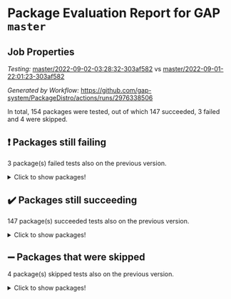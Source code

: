 # Package Evaluation Report for GAP `master`

## Job Properties

*Testing:* [master/2022-09-02-03:28:32-303af582](https://github.com/gap-system/PackageDistro/blob/data/reports/master/2022-09-02-03:28:32-303af582) vs [master/2022-09-01-22:01:23-303af582](https://github.com/gap-system/PackageDistro/blob/data/reports/master/2022-09-01-22:01:23-303af582)

*Generated by Workflow:* https://github.com/gap-system/PackageDistro/actions/runs/2976338506

In total, 154 packages were tested, out of which 147 succeeded, 3 failed and 4 were skipped.

## :exclamation: Packages still failing

3 package(s) failed tests also on the previous version.
<details><summary>Click to show packages!</summary>

- francy 1.2.4 [(failure)](https://github.com/gap-system/PackageDistro/runs/8148855934?check_suite_focus=true)
- packagemanager 1.3 [(failure)](https://github.com/gap-system/PackageDistro/runs/8148859418?check_suite_focus=true)
- recog 1.3.2 [(failure)](https://github.com/gap-system/PackageDistro/runs/8148860340?check_suite_focus=true)
</details>

## :heavy_check_mark: Packages still succeeding

147 package(s) succeeded tests also on the previous version.
<details><summary>Click to show packages!</summary>

- 4ti2interface 2022.08-03 [(success)](https://github.com/gap-system/PackageDistro/runs/8148853658?check_suite_focus=true)
- ace 5.5 [(success)](https://github.com/gap-system/PackageDistro/runs/8148853705?check_suite_focus=true)
- aclib 1.3.2 [(success)](https://github.com/gap-system/PackageDistro/runs/8148853763?check_suite_focus=true)
- agt 0.2 [(success)](https://github.com/gap-system/PackageDistro/runs/8148853816?check_suite_focus=true)
- alnuth 3.2.1 [(success)](https://github.com/gap-system/PackageDistro/runs/8148853855?check_suite_focus=true)
- anupq 3.2.6 [(success)](https://github.com/gap-system/PackageDistro/runs/8148853901?check_suite_focus=true)
- atlasrep 2.1.5 [(success)](https://github.com/gap-system/PackageDistro/runs/8148853969?check_suite_focus=true)
- autodoc 2022.07.10 [(success)](https://github.com/gap-system/PackageDistro/runs/8148854036?check_suite_focus=true)
- automata 1.15 [(success)](https://github.com/gap-system/PackageDistro/runs/8148854081?check_suite_focus=true)
- automgrp 1.3.2 [(success)](https://github.com/gap-system/PackageDistro/runs/8148854143?check_suite_focus=true)
- autpgrp 1.11 [(success)](https://github.com/gap-system/PackageDistro/runs/8148854236?check_suite_focus=true)
- cap 2022.08-12 [(success)](https://github.com/gap-system/PackageDistro/runs/8148854295?check_suite_focus=true)
- caratinterface 2.3.4 [(success)](https://github.com/gap-system/PackageDistro/runs/8148854375?check_suite_focus=true)
- cddinterface 2022.08.11 [(success)](https://github.com/gap-system/PackageDistro/runs/8148854430?check_suite_focus=true)
- circle 1.6.5 [(success)](https://github.com/gap-system/PackageDistro/runs/8148854485?check_suite_focus=true)
- classicpres 1.22 [(success)](https://github.com/gap-system/PackageDistro/runs/8148854545?check_suite_focus=true)
- cohomolo 1.6.10 [(success)](https://github.com/gap-system/PackageDistro/runs/8148854597?check_suite_focus=true)
- congruence 1.2.4 [(success)](https://github.com/gap-system/PackageDistro/runs/8148854648?check_suite_focus=true)
- corelg 1.56 [(success)](https://github.com/gap-system/PackageDistro/runs/8148854712?check_suite_focus=true)
- crime 1.6 [(success)](https://github.com/gap-system/PackageDistro/runs/8148854766?check_suite_focus=true)
- crisp 1.4.5 [(success)](https://github.com/gap-system/PackageDistro/runs/8148854820?check_suite_focus=true)
- crypting 0.10 [(success)](https://github.com/gap-system/PackageDistro/runs/8148854873?check_suite_focus=true)
- cryst 4.1.25 [(success)](https://github.com/gap-system/PackageDistro/runs/8148854899?check_suite_focus=true)
- crystcat 1.1.10 [(success)](https://github.com/gap-system/PackageDistro/runs/8148854940?check_suite_focus=true)
- ctbllib 1.3.4 [(success)](https://github.com/gap-system/PackageDistro/runs/8148855001?check_suite_focus=true)
- cubefree 1.19 [(success)](https://github.com/gap-system/PackageDistro/runs/8148855056?check_suite_focus=true)
- curlinterface 2.2.3 [(success)](https://github.com/gap-system/PackageDistro/runs/8148855108?check_suite_focus=true)
- cvec 2.7.6 [(success)](https://github.com/gap-system/PackageDistro/runs/8148855160?check_suite_focus=true)
- datastructures 0.2.7 [(success)](https://github.com/gap-system/PackageDistro/runs/8148855224?check_suite_focus=true)
- deepthought 1.0.5 [(success)](https://github.com/gap-system/PackageDistro/runs/8148855270?check_suite_focus=true)
- design 1.7 [(success)](https://github.com/gap-system/PackageDistro/runs/8148855306?check_suite_focus=true)
- difsets 2.3.1 [(success)](https://github.com/gap-system/PackageDistro/runs/8148855374?check_suite_focus=true)
- digraphs 1.5.3 [(success)](https://github.com/gap-system/PackageDistro/runs/8148855446?check_suite_focus=true)
- edim 1.3.5 [(success)](https://github.com/gap-system/PackageDistro/runs/8148855495?check_suite_focus=true)
- example 4.3.2 [(success)](https://github.com/gap-system/PackageDistro/runs/8148855527?check_suite_focus=true)
- examplesforhomalg 2022.08-04 [(success)](https://github.com/gap-system/PackageDistro/runs/8148855562?check_suite_focus=true)
- factint 1.6.3 [(success)](https://github.com/gap-system/PackageDistro/runs/8148855640?check_suite_focus=true)
- ferret 1.0.8 [(success)](https://github.com/gap-system/PackageDistro/runs/8148855674?check_suite_focus=true)
- fga 1.4.0 [(success)](https://github.com/gap-system/PackageDistro/runs/8148855715?check_suite_focus=true)
- fining 1.5 [(success)](https://github.com/gap-system/PackageDistro/runs/8148855752?check_suite_focus=true)
- float 1.0.3 [(success)](https://github.com/gap-system/PackageDistro/runs/8148855793?check_suite_focus=true)
- format 1.4.3 [(success)](https://github.com/gap-system/PackageDistro/runs/8148855824?check_suite_focus=true)
- forms 1.2.8 [(success)](https://github.com/gap-system/PackageDistro/runs/8148855853?check_suite_focus=true)
- fplsa 1.2.5 [(success)](https://github.com/gap-system/PackageDistro/runs/8148855879?check_suite_focus=true)
- fr 2.4.10 [(success)](https://github.com/gap-system/PackageDistro/runs/8148855907?check_suite_focus=true)
- fwtree 1.3 [(success)](https://github.com/gap-system/PackageDistro/runs/8148855971?check_suite_focus=true)
- gapdoc 1.6.6 [(success)](https://github.com/gap-system/PackageDistro/runs/8148856010?check_suite_focus=true)
- gauss 2022.08-05 [(success)](https://github.com/gap-system/PackageDistro/runs/8148856090?check_suite_focus=true)
- gaussforhomalg 2022.08-03 [(success)](https://github.com/gap-system/PackageDistro/runs/8148856251?check_suite_focus=true)
- gbnp 1.0.5 [(success)](https://github.com/gap-system/PackageDistro/runs/8148856354?check_suite_focus=true)
- generalizedmorphismsforcap 2022.08-01 [(success)](https://github.com/gap-system/PackageDistro/runs/8148856446?check_suite_focus=true)
- genss 1.6.7 [(success)](https://github.com/gap-system/PackageDistro/runs/8148856529?check_suite_focus=true)
- gradedmodules 2022.08-02 [(success)](https://github.com/gap-system/PackageDistro/runs/8148856609?check_suite_focus=true)
- gradedringforhomalg 2022.08-02 [(success)](https://github.com/gap-system/PackageDistro/runs/8148856676?check_suite_focus=true)
- grape 4.8.5 [(success)](https://github.com/gap-system/PackageDistro/runs/8148856749?check_suite_focus=true)
- groupoids 1.71 [(success)](https://github.com/gap-system/PackageDistro/runs/8148856809?check_suite_focus=true)
- grpconst 2.6.2 [(success)](https://github.com/gap-system/PackageDistro/runs/8148856891?check_suite_focus=true)
- guarana 0.96.3 [(success)](https://github.com/gap-system/PackageDistro/runs/8148856956?check_suite_focus=true)
- guava 3.16 [(success)](https://github.com/gap-system/PackageDistro/runs/8148857041?check_suite_focus=true)
- hap 1.47 [(success)](https://github.com/gap-system/PackageDistro/runs/8148857104?check_suite_focus=true)
- hapcryst 0.1.15 [(success)](https://github.com/gap-system/PackageDistro/runs/8148857202?check_suite_focus=true)
- hecke 1.5.3 [(success)](https://github.com/gap-system/PackageDistro/runs/8148857281?check_suite_focus=true)
- help 3.5 [(success)](https://github.com/gap-system/PackageDistro/runs/8148857361?check_suite_focus=true)
- homalg 2022.08-04 [(success)](https://github.com/gap-system/PackageDistro/runs/8148857440?check_suite_focus=true)
- homalgtocas 2022.08-02 [(success)](https://github.com/gap-system/PackageDistro/runs/8148857520?check_suite_focus=true)
- idrel 2.44 [(success)](https://github.com/gap-system/PackageDistro/runs/8148857594?check_suite_focus=true)
- images 1.3.1 [(success)](https://github.com/gap-system/PackageDistro/runs/8148857685?check_suite_focus=true)
- intpic 0.3.0 [(success)](https://github.com/gap-system/PackageDistro/runs/8148857748?check_suite_focus=true)
- io 4.7.2 [(success)](https://github.com/gap-system/PackageDistro/runs/8148857820?check_suite_focus=true)
- io_forhomalg 2022.08-03 [(success)](https://github.com/gap-system/PackageDistro/runs/8148857886?check_suite_focus=true)
- irredsol 1.4.3 [(success)](https://github.com/gap-system/PackageDistro/runs/8148857955?check_suite_focus=true)
- json 2.1.0 [(success)](https://github.com/gap-system/PackageDistro/runs/8148858020?check_suite_focus=true)
- jupyterkernel 1.4.1 [(success)](https://github.com/gap-system/PackageDistro/runs/8148858065?check_suite_focus=true)
- jupyterviz 1.5.6 [(success)](https://github.com/gap-system/PackageDistro/runs/8148858121?check_suite_focus=true)
- kan 1.34 [(success)](https://github.com/gap-system/PackageDistro/runs/8148858163?check_suite_focus=true)
- kbmag 1.5.9 [(success)](https://github.com/gap-system/PackageDistro/runs/8148858205?check_suite_focus=true)
- laguna 3.9.5 [(success)](https://github.com/gap-system/PackageDistro/runs/8148858306?check_suite_focus=true)
- liealgdb 2.2.1 [(success)](https://github.com/gap-system/PackageDistro/runs/8148858365?check_suite_focus=true)
- liepring 2.7 [(success)](https://github.com/gap-system/PackageDistro/runs/8148858439?check_suite_focus=true)
- liering 2.4.2 [(success)](https://github.com/gap-system/PackageDistro/runs/8148858497?check_suite_focus=true)
- linearalgebraforcap 2022.08-06 [(success)](https://github.com/gap-system/PackageDistro/runs/8148858528?check_suite_focus=true)
- localizeringforhomalg 2022.08-02 [(success)](https://github.com/gap-system/PackageDistro/runs/8148858577?check_suite_focus=true)
- loops 3.4.2 [(success)](https://github.com/gap-system/PackageDistro/runs/8148858628?check_suite_focus=true)
- lpres 1.0.3 [(success)](https://github.com/gap-system/PackageDistro/runs/8148858688?check_suite_focus=true)
- majoranaalgebras 1.4 [(success)](https://github.com/gap-system/PackageDistro/runs/8148858734?check_suite_focus=true)
- mapclass 1.4.5 [(success)](https://github.com/gap-system/PackageDistro/runs/8148858789?check_suite_focus=true)
- matgrp 0.70 [(success)](https://github.com/gap-system/PackageDistro/runs/8148858834?check_suite_focus=true)
- matricesforhomalg 2022.08-04 [(success)](https://github.com/gap-system/PackageDistro/runs/8148858876?check_suite_focus=true)
- modisom 2.5.3 [(success)](https://github.com/gap-system/PackageDistro/runs/8148858917?check_suite_focus=true)
- modulepresentationsforcap 2022.08-03 [(success)](https://github.com/gap-system/PackageDistro/runs/8148858956?check_suite_focus=true)
- modules 2022.08-03 [(success)](https://github.com/gap-system/PackageDistro/runs/8148859017?check_suite_focus=true)
- monoidalcategories 2022.08-04 [(success)](https://github.com/gap-system/PackageDistro/runs/8148859069?check_suite_focus=true)
- nconvex 2022.08-01 [(success)](https://github.com/gap-system/PackageDistro/runs/8148859105?check_suite_focus=true)
- nilmat 1.4.2 [(success)](https://github.com/gap-system/PackageDistro/runs/8148859139?check_suite_focus=true)
- nock 1.5 [(success)](https://github.com/gap-system/PackageDistro/runs/8148859179?check_suite_focus=true)
- normalizinterface 1.3.4 [(success)](https://github.com/gap-system/PackageDistro/runs/8148859210?check_suite_focus=true)
- nq 2.5.8 [(success)](https://github.com/gap-system/PackageDistro/runs/8148859244?check_suite_focus=true)
- numericalsgps 1.3.1 [(success)](https://github.com/gap-system/PackageDistro/runs/8148859291?check_suite_focus=true)
- openmath 11.5.1 [(success)](https://github.com/gap-system/PackageDistro/runs/8148859323?check_suite_focus=true)
- orb 4.8.5 [(success)](https://github.com/gap-system/PackageDistro/runs/8148859365?check_suite_focus=true)
- patternclass 2.4.2 [(success)](https://github.com/gap-system/PackageDistro/runs/8148859542?check_suite_focus=true)
- permut 2.0.4 [(success)](https://github.com/gap-system/PackageDistro/runs/8148859623?check_suite_focus=true)
- polenta 1.3.10 [(success)](https://github.com/gap-system/PackageDistro/runs/8148859701?check_suite_focus=true)
- polymaking 0.8.6 [(success)](https://github.com/gap-system/PackageDistro/runs/8148859768?check_suite_focus=true)
- primgrp 3.4.2 [(success)](https://github.com/gap-system/PackageDistro/runs/8148859836?check_suite_focus=true)
- profiling 2.5.0 [(success)](https://github.com/gap-system/PackageDistro/runs/8148859903?check_suite_focus=true)
- qpa 1.34 [(success)](https://github.com/gap-system/PackageDistro/runs/8148859990?check_suite_focus=true)
- quagroup 1.8.3 [(success)](https://github.com/gap-system/PackageDistro/runs/8148860054?check_suite_focus=true)
- radiroot 2.9 [(success)](https://github.com/gap-system/PackageDistro/runs/8148860121?check_suite_focus=true)
- rcwa 4.7.0 [(success)](https://github.com/gap-system/PackageDistro/runs/8148860188?check_suite_focus=true)
- rds 1.8 [(success)](https://github.com/gap-system/PackageDistro/runs/8148860235?check_suite_focus=true)
- repndecomp 1.2.1 [(success)](https://github.com/gap-system/PackageDistro/runs/8148860417?check_suite_focus=true)
- repsn 3.1.0 [(success)](https://github.com/gap-system/PackageDistro/runs/8148860469?check_suite_focus=true)
- resclasses 4.7.3 [(success)](https://github.com/gap-system/PackageDistro/runs/8148860519?check_suite_focus=true)
- ringsforhomalg 2022.08-04 [(success)](https://github.com/gap-system/PackageDistro/runs/8148860570?check_suite_focus=true)
- sco 2022.08-02 [(success)](https://github.com/gap-system/PackageDistro/runs/8148860633?check_suite_focus=true)
- scscp 2.3.1 [(success)](https://github.com/gap-system/PackageDistro/runs/8148860683?check_suite_focus=true)
- semigroups 5.0.2 [(success)](https://github.com/gap-system/PackageDistro/runs/8148860736?check_suite_focus=true)
- sglppow 2.2 [(success)](https://github.com/gap-system/PackageDistro/runs/8148860836?check_suite_focus=true)
- sgpviz 0.999.5 [(success)](https://github.com/gap-system/PackageDistro/runs/8148860922?check_suite_focus=true)
- simpcomp 2.1.14 [(success)](https://github.com/gap-system/PackageDistro/runs/8148861020?check_suite_focus=true)
- singular 2020.12.18 [(success)](https://github.com/gap-system/PackageDistro/runs/8148861086?check_suite_focus=true)
- sla 1.5.3 [(success)](https://github.com/gap-system/PackageDistro/runs/8148861147?check_suite_focus=true)
- smallgrp 1.5 [(success)](https://github.com/gap-system/PackageDistro/runs/8148861204?check_suite_focus=true)
- smallsemi 0.6.13 [(success)](https://github.com/gap-system/PackageDistro/runs/8148861274?check_suite_focus=true)
- sonata 2.9.4 [(success)](https://github.com/gap-system/PackageDistro/runs/8148861346?check_suite_focus=true)
- sophus 1.27 [(success)](https://github.com/gap-system/PackageDistro/runs/8148861400?check_suite_focus=true)
- spinsym 1.5.2 [(success)](https://github.com/gap-system/PackageDistro/runs/8148861446?check_suite_focus=true)
- standardff 0.9.4 [(success)](https://github.com/gap-system/PackageDistro/runs/8148861495?check_suite_focus=true)
- symbcompcc 1.3.2 [(success)](https://github.com/gap-system/PackageDistro/runs/8148861561?check_suite_focus=true)
- thelma 1.3 [(success)](https://github.com/gap-system/PackageDistro/runs/8148861630?check_suite_focus=true)
- tomlib 1.2.9 [(success)](https://github.com/gap-system/PackageDistro/runs/8148861688?check_suite_focus=true)
- toolsforhomalg 2022.08-03 [(success)](https://github.com/gap-system/PackageDistro/runs/8148861768?check_suite_focus=true)
- toric 1.9.5 [(success)](https://github.com/gap-system/PackageDistro/runs/8148861891?check_suite_focus=true)
- toricvarieties 2022.07.13 [(success)](https://github.com/gap-system/PackageDistro/runs/8148861975?check_suite_focus=true)
- transgrp 3.6.3 [(success)](https://github.com/gap-system/PackageDistro/runs/8148862067?check_suite_focus=true)
- ugaly 4.0.3 [(success)](https://github.com/gap-system/PackageDistro/runs/8148862152?check_suite_focus=true)
- unipot 1.5 [(success)](https://github.com/gap-system/PackageDistro/runs/8148862221?check_suite_focus=true)
- unitlib 4.1.0 [(success)](https://github.com/gap-system/PackageDistro/runs/8148862279?check_suite_focus=true)
- utils 0.76 [(success)](https://github.com/gap-system/PackageDistro/runs/8148862354?check_suite_focus=true)
- uuid 0.7 [(success)](https://github.com/gap-system/PackageDistro/runs/8148862405?check_suite_focus=true)
- walrus 0.9991 [(success)](https://github.com/gap-system/PackageDistro/runs/8148862468?check_suite_focus=true)
- wedderga 4.10.2 [(success)](https://github.com/gap-system/PackageDistro/runs/8148862517?check_suite_focus=true)
- xmod 2.88 [(success)](https://github.com/gap-system/PackageDistro/runs/8148862639?check_suite_focus=true)
- xmodalg 1.22 [(success)](https://github.com/gap-system/PackageDistro/runs/8148862721?check_suite_focus=true)
- yangbaxter 0.10.1 [(success)](https://github.com/gap-system/PackageDistro/runs/8148862787?check_suite_focus=true)
- zeromqinterface 0.14 [(success)](https://github.com/gap-system/PackageDistro/runs/8148862855?check_suite_focus=true)
</details>

## :heavy_minus_sign: Packages that were skipped

4 package(s) skipped tests also on the previous version.
<details><summary>Click to show packages!</summary>

- browse 1.8.14 [(skipped)](https://github.com/gap-system/PackageDistro/runs/8148758547?check_suite_focus=true)
- itc 1.5.1 [(skipped)](https://github.com/gap-system/PackageDistro/runs/8148758547?check_suite_focus=true)
- polycyclic 2.16 [(skipped)](https://github.com/gap-system/PackageDistro/runs/8148758547?check_suite_focus=true)
- xgap 4.31 [(skipped)](https://github.com/gap-system/PackageDistro/runs/8148758547?check_suite_focus=true)
</details>

